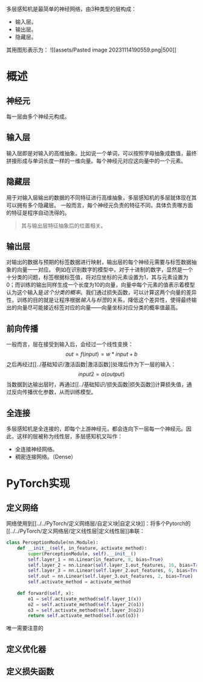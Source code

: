 多层感知机是最简单的神经网络，由3种类型的层构成：
- 输入层。
- 输出层。
- 隐藏层。

其用图形表示为：
![[assets/Pasted image 20231114190559.png|500]]


# 概述
## 神经元
每一层由多个神经元构成。
## 输入层
输入层即是对输入的高维抽象。比如说一个单词，可以按照字母抽象成数值，最终拼接形成与单词长度一样的一维向量。每个神经元对应这向量中的一个元素。
## 隐藏层
用于对输入层输出的数据的不同特征进行高维抽象，多层感知机的多层就体现在其可以拥有多个隐藏层。
一般而言，每个神经元负责的特征不同，具体负责哪方面的特征是程序自动洗得的。

> 其与输出层特征抽象后的位置相关。
## 输出层
对输出的数据与预期的标签数据进行映射，输出层的每个神经元需要与标签数据抽象的向量一一对应。
例如在识别数字的模型中，对于十进制的数字，显然是一个十分类的问题，标签根据标签值，将对应坐标的元素设置为1，其与元素设置为0；而训练的输出同样生成一个长度为10的向量，向量中每个元素的值表示着模型认为这个输入是*这个分类的概率*。我们通过损失函数，可以计算这两个向量的差异性，训练的目的就是让程序根据*输入*与*标签*的关系，降低这个差异性，使得最终输出的向量尽可能接近标签对应的向量——向量坐标对应分类的概率值最高。
## 前向传播
一般而言，层在接受到输入后，会经过一个线性变换：
$$
out = f(input) = w * input + b
$$
之后再经过[[../基础知识/激活函数|激活函数]]处理后作为下一层的输入：
$$
input2 = \alpha(output)
$$
当数据到达输出层时，再通过[[../基础知识/损失函数|损失函数]]计算损失值，通过反向传播优化参数，从而训练模型。

## 全连接
多层感知机是全连接的，即每个上游神经元，都会连向下一层每一个神经元。因此，这样的层被称为线性层，多层感知机又叫作：
- 全连接神经网络。
- 稠密连接网络。（Dense）

# PyTorch实现
## 定义网络

网络使用到[[../../PyTorch/定义网络层/自定义块|自定义块]]：将多个Pytorch的[[../../PyTorch/定义网络层/定义线性层|定义线性层]]串联：
```python
class PerceptionModule(nn.Module):  
    def __init__(self, in_feature, activate_method):  
        super(PerceptionModule, self).__init__()  
        self.layer_1 = nn.Linear(in_feature, 8, bias=True)  
        self.layer_2 = nn.Linear(self.layer_1.out_features, 16, bias=True)  
        self.layer_3 = nn.Linear(self.layer_2.out_features, 6, bias=True)  
        self.out = nn.Linear(self.layer_3.out_features, 2, bias=True)  
        self.activate_method = activate_method  
  
    def forward(self, x):  
        o1 = self.activate_method(self.layer_1(x))  
        o2 = self.activate_method(self.layer_2(o1))  
        o3 = self.activate_method(self.layer_3(o2))  
        return self.activate_method(self.out(o3))
```
唯一需要注意的

## 定义优化器
## 定义损失函数
